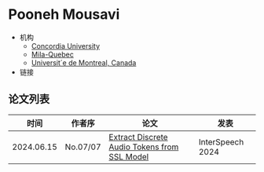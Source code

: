 # Pooneh Mousavi

- 机构
  - [Concordia University](../Institutions/CAN-Concordia_University_加拿大康考迪亚大学.md)
  - [Mila-Quebec](../Institutions/CAN-MILA-Quebec.md)
  - [Universit´e de Montreal, Canada](../Institutions/CAN-Université_de_Montréal_加拿大蒙特利尔大学.md)
- 链接

## 论文列表

| 时间 | 作者序 | 论文 | 发表 |
|:-:|:-:|---|---|
| 2024.06.15 | No.07/07 | [Extract Discrete Audio Tokens from SSL Model](../Models/_Full/2024.06.15_How_Should_We_Extract_Discrete_Audio_Tokens_from_Self-Supervised_Models.md) | InterSpeech 2024 |